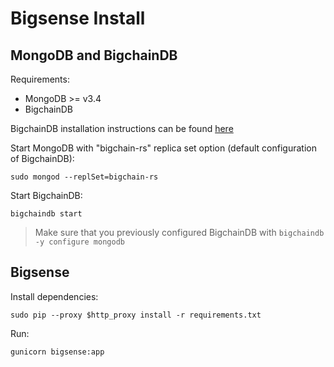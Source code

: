 # Bigsense Install

## MongoDB and BigchainDB
Requirements:
- MongoDB >= v3.4
- BigchainDB

BigchainDB installation instructions can be found [here](https://docs.bigchaindb.com/projects/server/en/latest/quickstart.html)

Start MongoDB with "bigchain-rs" replica set option (default configuration of BigchainDB):
```
sudo mongod --replSet=bigchain-rs
```

Start BigchainDB:
```
bigchaindb start
```

> Make sure that you previously configured BigchainDB with `bigchaindb -y configure mongodb`

## Bigsense
Install dependencies:
```
sudo pip --proxy $http_proxy install -r requirements.txt
```

Run:
```
gunicorn bigsense:app
```
